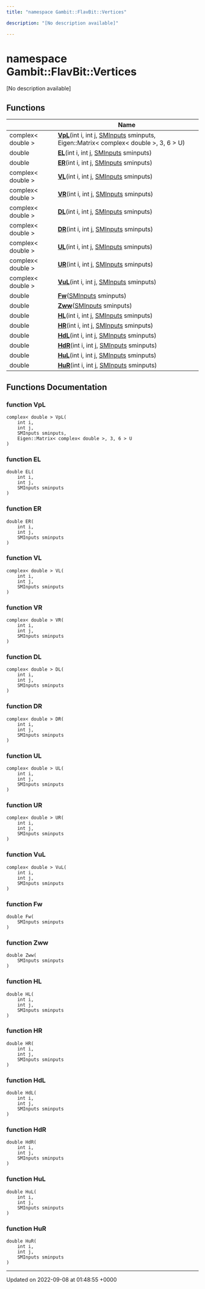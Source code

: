 ```yaml
---
title: "namespace Gambit::FlavBit::Vertices"

description: "[No description available]"

---
```


# namespace Gambit::FlavBit::Vertices

[No description available]

## Functions

|                | Name           |
| -------------- | -------------- |
| complex< double > | **[VpL](/documentation/code/namespaces/namespacegambit_1_1flavbit_1_1vertices/#function-gambitflavbitvertices-vpl)**(int i, int j, [SMInputs](/documentation/code/classes/structgambit_1_1sminputs/) sminputs, Eigen::Matrix< complex< double >, 3, 6 > U) |
| double | **[EL](/documentation/code/namespaces/namespacegambit_1_1flavbit_1_1vertices/#function-gambitflavbitvertices-el)**(int i, int j, [SMInputs](/documentation/code/classes/structgambit_1_1sminputs/) sminputs) |
| double | **[ER](/documentation/code/namespaces/namespacegambit_1_1flavbit_1_1vertices/#function-gambitflavbitvertices-er)**(int i, int j, [SMInputs](/documentation/code/classes/structgambit_1_1sminputs/) sminputs) |
| complex< double > | **[VL](/documentation/code/namespaces/namespacegambit_1_1flavbit_1_1vertices/#function-gambitflavbitvertices-vl)**(int i, int j, [SMInputs](/documentation/code/classes/structgambit_1_1sminputs/) sminputs) |
| complex< double > | **[VR](/documentation/code/namespaces/namespacegambit_1_1flavbit_1_1vertices/#function-gambitflavbitvertices-vr)**(int i, int j, [SMInputs](/documentation/code/classes/structgambit_1_1sminputs/) sminputs) |
| complex< double > | **[DL](/documentation/code/namespaces/namespacegambit_1_1flavbit_1_1vertices/#function-gambitflavbitvertices-dl)**(int i, int j, [SMInputs](/documentation/code/classes/structgambit_1_1sminputs/) sminputs) |
| complex< double > | **[DR](/documentation/code/namespaces/namespacegambit_1_1flavbit_1_1vertices/#function-gambitflavbitvertices-dr)**(int i, int j, [SMInputs](/documentation/code/classes/structgambit_1_1sminputs/) sminputs) |
| complex< double > | **[UL](/documentation/code/namespaces/namespacegambit_1_1flavbit_1_1vertices/#function-gambitflavbitvertices-ul)**(int i, int j, [SMInputs](/documentation/code/classes/structgambit_1_1sminputs/) sminputs) |
| complex< double > | **[UR](/documentation/code/namespaces/namespacegambit_1_1flavbit_1_1vertices/#function-gambitflavbitvertices-ur)**(int i, int j, [SMInputs](/documentation/code/classes/structgambit_1_1sminputs/) sminputs) |
| complex< double > | **[VuL](/documentation/code/namespaces/namespacegambit_1_1flavbit_1_1vertices/#function-gambitflavbitvertices-vul)**(int i, int j, [SMInputs](/documentation/code/classes/structgambit_1_1sminputs/) sminputs) |
| double | **[Fw](/documentation/code/namespaces/namespacegambit_1_1flavbit_1_1vertices/#function-gambitflavbitvertices-fw)**([SMInputs](/documentation/code/classes/structgambit_1_1sminputs/) sminputs) |
| double | **[Zww](/documentation/code/namespaces/namespacegambit_1_1flavbit_1_1vertices/#function-gambitflavbitvertices-zww)**([SMInputs](/documentation/code/classes/structgambit_1_1sminputs/) sminputs) |
| double | **[HL](/documentation/code/namespaces/namespacegambit_1_1flavbit_1_1vertices/#function-gambitflavbitvertices-hl)**(int i, int j, [SMInputs](/documentation/code/classes/structgambit_1_1sminputs/) sminputs) |
| double | **[HR](/documentation/code/namespaces/namespacegambit_1_1flavbit_1_1vertices/#function-gambitflavbitvertices-hr)**(int i, int j, [SMInputs](/documentation/code/classes/structgambit_1_1sminputs/) sminputs) |
| double | **[HdL](/documentation/code/namespaces/namespacegambit_1_1flavbit_1_1vertices/#function-gambitflavbitvertices-hdl)**(int i, int j, [SMInputs](/documentation/code/classes/structgambit_1_1sminputs/) sminputs) |
| double | **[HdR](/documentation/code/namespaces/namespacegambit_1_1flavbit_1_1vertices/#function-gambitflavbitvertices-hdr)**(int i, int j, [SMInputs](/documentation/code/classes/structgambit_1_1sminputs/) sminputs) |
| double | **[HuL](/documentation/code/namespaces/namespacegambit_1_1flavbit_1_1vertices/#function-gambitflavbitvertices-hul)**(int i, int j, [SMInputs](/documentation/code/classes/structgambit_1_1sminputs/) sminputs) |
| double | **[HuR](/documentation/code/namespaces/namespacegambit_1_1flavbit_1_1vertices/#function-gambitflavbitvertices-hur)**(int i, int j, [SMInputs](/documentation/code/classes/structgambit_1_1sminputs/) sminputs) |


## Functions Documentation

### function VpL

```
complex< double > VpL(
    int i,
    int j,
    SMInputs sminputs,
    Eigen::Matrix< complex< double >, 3, 6 > U
)
```


### function EL

```
double EL(
    int i,
    int j,
    SMInputs sminputs
)
```


### function ER

```
double ER(
    int i,
    int j,
    SMInputs sminputs
)
```


### function VL

```
complex< double > VL(
    int i,
    int j,
    SMInputs sminputs
)
```


### function VR

```
complex< double > VR(
    int i,
    int j,
    SMInputs sminputs
)
```


### function DL

```
complex< double > DL(
    int i,
    int j,
    SMInputs sminputs
)
```


### function DR

```
complex< double > DR(
    int i,
    int j,
    SMInputs sminputs
)
```


### function UL

```
complex< double > UL(
    int i,
    int j,
    SMInputs sminputs
)
```


### function UR

```
complex< double > UR(
    int i,
    int j,
    SMInputs sminputs
)
```


### function VuL

```
complex< double > VuL(
    int i,
    int j,
    SMInputs sminputs
)
```


### function Fw

```
double Fw(
    SMInputs sminputs
)
```


### function Zww

```
double Zww(
    SMInputs sminputs
)
```


### function HL

```
double HL(
    int i,
    int j,
    SMInputs sminputs
)
```


### function HR

```
double HR(
    int i,
    int j,
    SMInputs sminputs
)
```


### function HdL

```
double HdL(
    int i,
    int j,
    SMInputs sminputs
)
```


### function HdR

```
double HdR(
    int i,
    int j,
    SMInputs sminputs
)
```


### function HuL

```
double HuL(
    int i,
    int j,
    SMInputs sminputs
)
```


### function HuR

```
double HuR(
    int i,
    int j,
    SMInputs sminputs
)
```






-------------------------------

Updated on 2022-09-08 at 01:48:55 +0000